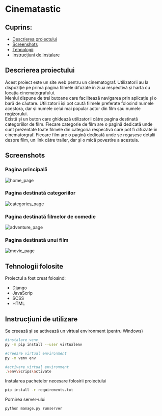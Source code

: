 # Cinematastic

## Cuprins:

- [Descrierea proiectului](#descrierea-proiectului)
- [Screenshots](#screenshots)
- [Tehnologii](#tehnologii-folosite)
- [Instrucțiuni de instalare](#instrucțiuni-de-utilizare)

## Descrierea proiectului
Acest proiect este un site web pentru un cinematograf. Utilizatorii au la dispoziție pe prima pagina filmele difuzate în ziua respectivă și harta cu locația cinematografului.\
Meniul dispune de trei butoane care facilitează navigarea prin aplicație și o bară de căutare. Utilizatorii își pot caută filmele preferate folosind numele acestora, dar și numele celui mai popular actor din film sau numele regizorului.\
Există și un buton care ghidează utilizatorii către pagina destinată categoriilor de film. Fiecare categorie de film are o pagină dedicată unde sunt prezentate toate filmele din categoria respectivă care pot fi difuzate în cinematorgraf. Fiecare film are o pagină dedicată unde se regasesc detalii despre film, un link către trailer, dar și o mică povestire a acestuia.

## Screenshots
### Pagina principală
![home_page](./README_images/home_page.png)
### Pagina destinată categoriilor
![categories_page](./README_images/categories_page.png)
### Pagina destinată filmelor de comedie
![adventure_page](./README_images/adventure%20_page.png)
### Pagina destinată unui film
![movie_page](./README_images/movie_page.png)

## Tehnologii folosite
Proiectul a fost creat folosind:
- Django
- JavaScrip
- SCSS
- HTML

## Instrucțiuni de utilizare
Se creează și se activează un virtual environment (pentru Windows)
```sh
#instalare venv
py -m pip install --user virtualenv

#creeare virtual environment
py -m venv env

#activare virtual environment
.\env\Scrips\activate
```
Instalarea pachetelor necesare folosirii proiectului
```sh
pip install -r requirements.txt
```
Pornirea server-ului
```sh
python manage.py runserver
```